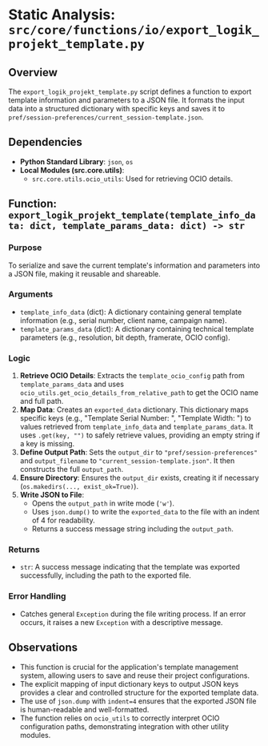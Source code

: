 # Static Analysis: `src/core/functions/io/export_logik_projekt_template.py`

## Overview
The `export_logik_projekt_template.py` script defines a function to export template information and parameters to a JSON file. It formats the input data into a structured dictionary with specific keys and saves it to `pref/session-preferences/current_session-template.json`.

## Dependencies
- **Python Standard Library**: `json`, `os`
- **Local Modules (src.core.utils)**:
    - `src.core.utils.ocio_utils`: Used for retrieving OCIO details.

## Function: `export_logik_projekt_template(template_info_data: dict, template_params_data: dict) -> str`

### Purpose
To serialize and save the current template's information and parameters into a JSON file, making it reusable and shareable.

### Arguments
- `template_info_data` (dict): A dictionary containing general template information (e.g., serial number, client name, campaign name).
- `template_params_data` (dict): A dictionary containing technical template parameters (e.g., resolution, bit depth, framerate, OCIO config).

### Logic
1.  **Retrieve OCIO Details**: Extracts the `template_ocio_config` path from `template_params_data` and uses `ocio_utils.get_ocio_details_from_relative_path` to get the OCIO name and full path.
2.  **Map Data**: Creates an `exported_data` dictionary. This dictionary maps specific keys (e.g., "Template Serial Number: ", "Template Width: ") to values retrieved from `template_info_data` and `template_params_data`. It uses `.get(key, "")` to safely retrieve values, providing an empty string if a key is missing.
3.  **Define Output Path**: Sets the `output_dir` to `"pref/session-preferences"` and `output_filename` to `"current_session-template.json"`. It then constructs the full `output_path`.
4.  **Ensure Directory**: Ensures the `output_dir` exists, creating it if necessary (`os.makedirs(..., exist_ok=True)`).
5.  **Write JSON to File**: 
    - Opens the `output_path` in write mode (`'w'`).
    - Uses `json.dump()` to write the `exported_data` to the file with an indent of 4 for readability.
    - Returns a success message string including the `output_path`.

### Returns
- `str`: A success message indicating that the template was exported successfully, including the path to the exported file.

### Error Handling
- Catches general `Exception` during the file writing process. If an error occurs, it raises a new `Exception` with a descriptive message.

## Observations
- This function is crucial for the application's template management system, allowing users to save and reuse their project configurations.
- The explicit mapping of input dictionary keys to output JSON keys provides a clear and controlled structure for the exported template data.
- The use of `json.dump` with `indent=4` ensures that the exported JSON file is human-readable and well-formatted.
- The function relies on `ocio_utils` to correctly interpret OCIO configuration paths, demonstrating integration with other utility modules.